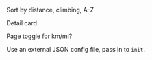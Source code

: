 
Sort by distance, climbing, A-Z

Detail card.

Page toggle for km/mi?

Use an external JSON config file, pass in to `init`.